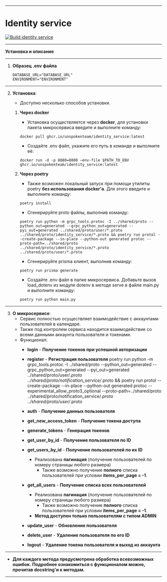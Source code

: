 ___
# Identity service
[![Build identity service](https://github.com/UnspokenTeam/Calendar/actions/workflows/build_identity_service.yaml/badge.svg)](https://github.com/UnspokenTeam/Calendar/actions/workflows/build_identity_service.yaml)
___
**Установка и описание**
___
1. **Образец .env файла**
	```
	DATABASE_URL="DATABASE_URL"
	ENVIRONMENT="ENVIRONMENT"
	```
___
2. **Установка**:
	- Доступно несколько способов установки.

    1. **Через docker**
       - Установка осуществляется через **docker**, для установки пакета микросервиса введите и выполните команду:
		```
    	docker pull ghcr.io/unspokenteam/identity_service:latest
 		```
       - Создайте .env файл, укажите его путь в команде и выполните её:
		```
		docker run -d -p 8080=8080 —env-file $PATH_TO_ENV ghcr.io/unspokenteam/identity_service:latest
 		```

	2. **Через poetry**
        - Также возможен локальный запуск при помощи утилиты poetry **без использования docker'a**. Для этого введите и выполните команду:
        ```
    	poetry install
    	```
        - Сгенерируйте proto файлы, выполнив команду:
    	```
    	poetry run python -m grpc_tools.protoc -I ../shared/proto --python_out=generated --grpc_python_out=generated --pyi_out=generated ../shared/proto/user/*.proto ../shared/proto/identity_service/*.proto && poetry run protol --create-package --in-place --python-out generated protoc --proto-path=../shared/proto ../shared/proto/identity_service/*.proto ../shared/proto/user/*.proto
        ```
    	- Сгенерируйте prisma клиент, выполнив команду:
    	```
    	poetry run prisma generate
        ```
        - Создайте .env файл в папке микросервиса. Добавьте вызов load_dotenv из модуля dotenv в методе serve в файле main.py и выполните команду:
        ```
        poetry run python main.py
        ```
---
3. **О микросервисе**:
	- Сервис полностью осуществляет взаимодействие с аккаунтами пользователей в календаре.
	- Также под контролем сервиса находится взаимодействие со всеми данными аккаунта пользователя и токенами.
	- Функционал:
        - **login** - **Получение токенов при успешной авторизации**

        - **register** - **Регистрация пользователя**
poetry run python -m grpc_tools.protoc -I ../shared/proto --python_out=generated --grpc_python_out=generated --pyi_out=generated ../shared/proto/user/*.proto ../shared/proto/notification_service/*.proto && poetry run protol --create-package --in-place --python-out generated protoc --experimental_allow_proto3_optional --proto-path=../shared/proto ../shared/proto/notification_service/*.proto ../shared/proto/user/*.proto
        - **auth** - **Получение данных пользователя**

        - **get_new_access_token** - **Получение токена доступа**

        - **generate_tokens** - **Генерация токенов**

		- **get_user_by_id** - **Получение пользователя по ID**

		- **get_users_by_id** - **Получение пользователей по их ID**
			- Реализована **пагинация** (получение пользователей по номеру страницы любого размера)
				- Также возможно получение **полного** списка пользователей при условии **items_per_page = -1**.

		- **get_all_users** - **Получение списка всех пользователей**
			- Реализована **пагинация** (получение пользователей по номеру страницы любого размера)
				- Также возможно получение **полного** списка пользователей при условии **items_per_page = -1**.
			- **Метод доступен только пользователям с типом ADMIN**

		- **update_user** - **Обновление пользователя**

		- **delete_user** - **Удаление пользователя по его ID**

        - **logout** - **Удаление токена пользователя и выход из аккаунта**
---
* **Для каждого метода предусмотрена обработка всевозможных ошибок.** **Подробнее ознакомиться с функционалом можно, прочитав docstring'и к методам.**
---
